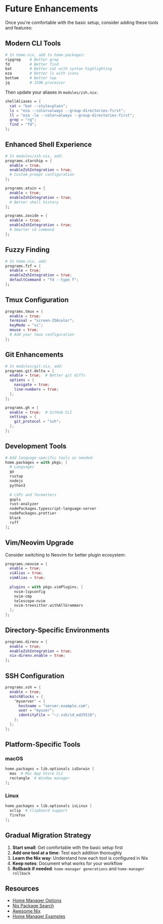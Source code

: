 # Future Enhancements

Once you're comfortable with the basic setup, consider adding these tools and features:

## Modern CLI Tools
```nix
# In home.nix, add to home.packages:
ripgrep    # Better grep
fd         # Better find  
bat        # Better cat with syntax highlighting
eza        # Better ls with icons
bottom     # Better top
jq         # JSON processor
```

Then update your aliases in `modules/zsh.nix`:
```nix
shellAliases = {
  cat = "bat --style=plain";
  ls = "eza --color=always --group-directories-first";
  ll = "eza -la --color=always --group-directories-first";
  grep = "rg";
  find = "fd";
};
```

## Enhanced Shell Experience
```nix
# In modules/zsh.nix, add:
programs.starship = {
  enable = true;
  enableZshIntegration = true;
  # Custom prompt configuration
};

programs.atuin = {
  enable = true;
  enableZshIntegration = true;
  # Better shell history
};

programs.zoxide = {
  enable = true;
  enableZshIntegration = true;
  # Smarter cd command
};
```

## Fuzzy Finding
```nix
# In home.nix, add:
programs.fzf = {
  enable = true;
  enableZshIntegration = true;
  defaultCommand = "fd --type f";
};
```

## Tmux Configuration
```nix
programs.tmux = {
  enable = true;
  terminal = "screen-256color";
  keyMode = "vi";
  mouse = true;
  # Add your tmux configuration
};
```

## Git Enhancements
```nix
# In modules/git.nix, add:
programs.git.delta = {
  enable = true;  # Better git diffs
  options = {
    navigate = true;
    line-numbers = true;
  };
};

programs.gh = {
  enable = true;  # GitHub CLI
  settings = {
    git_protocol = "ssh";
  };
};
```

## Development Tools
```nix
# Add language-specific tools as needed:
home.packages = with pkgs; [
  # Languages
  go
  rustup
  nodejs
  python3
  
  # LSPs and formatters
  gopls
  rust-analyzer
  nodePackages.typescript-language-server
  nodePackages.prettier
  black
  ruff
];
```

## Vim/Neovim Upgrade
Consider switching to Neovim for better plugin ecosystem:
```nix
programs.neovim = {
  enable = true;
  viAlias = true;
  vimAlias = true;
  
  plugins = with pkgs.vimPlugins; [
    nvim-lspconfig
    nvim-cmp
    telescope-nvim
    nvim-treesitter.withAllGrammars
  ];
};
```

## Directory-Specific Environments
```nix
programs.direnv = {
  enable = true;
  enableZshIntegration = true;
  nix-direnv.enable = true;
};
```

## SSH Configuration
```nix
programs.ssh = {
  enable = true;
  matchBlocks = {
    "myserver" = {
      hostname = "server.example.com";
      user = "myuser";
      identityFile = "~/.ssh/id_ed25519";
    };
  };
};
```

## Platform-Specific Tools

### macOS
```nix
home.packages = lib.optionals isDarwin [
  mas  # Mac App Store CLI
  rectangle  # Window manager
];
```

### Linux
```nix
home.packages = lib.optionals isLinux [
  xclip  # Clipboard support
  firefox
];
```

## Gradual Migration Strategy

1. **Start small**: Get comfortable with the basic setup first
2. **Add one tool at a time**: Test each addition thoroughly
3. **Learn the Nix way**: Understand how each tool is configured in Nix
4. **Keep notes**: Document what works for your workflow
5. **Rollback if needed**: `home-manager generations` and `home-manager rollback`

## Resources

- [Home Manager Options](https://nix-community.github.io/home-manager/options.html)
- [Nix Package Search](https://search.nixos.org)
- [Awesome Nix](https://github.com/nix-community/awesome-nix)
- [Home Manager Examples](https://github.com/nix-community/home-manager/tree/master/tests)